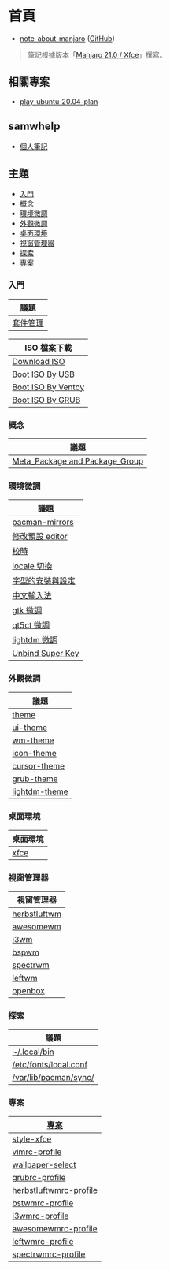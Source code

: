 
# 首頁

* [note-about-manjaro](https://samwhelp.github.io/note-about-manjaro/) ([GitHub](https://github.com/samwhelp/note-about-manjaro))

> 筆記根據版本「[Manjaro 21.0 / Xfce](https://samwhelp.github.io/note-about-manjaro/read/version/21/download.html)」撰寫。

## 相關專案

* [play-ubuntu-20.04-plan](https://github.com/samwhelp/play-ubuntu-20.04-plan)


## samwhelp

* [個人筆記](https://samwhelp.github.io/book/)


## 主題


* [入門](#入門)
* [概念](#概念)
* [環境微調](#環境微調)
* [外觀微調](#外觀微調)
* [桌面環境](#桌面環境)
* [視窗管理器](#視窗管理器)
* [探索](#探索)
* [專案](#專案)


### 入門

| 議題 |
| --- |
| [套件管理](https://samwhelp.github.io/note-about-manjaro/read/start/package_management.html) |


| ISO 檔案下載 |
| --- |
| [Download ISO](https://samwhelp.github.io/note-about-manjaro/read/start/download/download_iso.html) |
| [Boot ISO By USB](https://samwhelp.github.io/note-about-manjaro/read/start/download/boot_iso_by_usb.html) |
| [Boot ISO By Ventoy](https://samwhelp.github.io/note-about-manjaro/read/start/download/boot_iso_by_ventoy.html) |
| [Boot ISO By GRUB](https://samwhelp.github.io/note-about-manjaro/read/start/download/boot_iso_by_grub.html) |


### 概念

| 議題 |
| --- |
| [Meta_Package and Package_Group](https://samwhelp.github.io/note-about-manjaro/read/concept/meta_package_and_package_group.html) |


### 環境微調

| 議題 |
| --- |
| [pacman-mirrors](https://samwhelp.github.io/note-about-manjaro/read/adjustment/env/pacman-mirrors.html) |
| [修改預設 editor](https://samwhelp.github.io/note-about-manjaro/read/adjustment/env/editor.html) |
| [校時](https://samwhelp.github.io/note-about-manjaro/read/adjustment/env/time.html) |
| [locale 切換](https://samwhelp.github.io/note-about-manjaro/read/adjustment/env/locale.html) |
| [字型的安裝與設定](https://samwhelp.github.io/note-about-manjaro/read/adjustment/env/font.html) |
| [中文輸入法](https://samwhelp.github.io/note-about-manjaro/read/adjustment/env/im.html) |
| [gtk 微調](https://samwhelp.github.io/note-about-manjaro/read/adjustment/env/gtk.html) |
| [qt5ct 微調](https://samwhelp.github.io/note-about-manjaro/read/adjustment/env/qt5ct.html) |
| [lightdm 微調](https://samwhelp.github.io/note-about-manjaro/read/adjustment/env/lightdm.html) |
| [Unbind Super Key](https://samwhelp.github.io/note-about-manjaro/read/adjustment/env/unbind_super_key.html) |


### 外觀微調

| 議題 |
| --- |
| [theme](https://samwhelp.github.io/note-about-manjaro/read/theme.html) |
| [ui-theme](https://samwhelp.github.io/note-about-manjaro/read/theme/theme/ui-theme.html) |
| [wm-theme](https://samwhelp.github.io/note-about-manjaro/read/theme/theme/wm-theme.html) |
| [icon-theme](https://samwhelp.github.io/note-about-manjaro/read/theme/icon/icon-theme.html) |
| [cursor-theme](https://samwhelp.github.io/note-about-manjaro/read/theme/icon/cursor-theme.html) |
| [grub-theme](https://samwhelp.github.io/note-about-manjaro/read/theme/grub-theme.html) |
| [lightdm-theme](https://samwhelp.github.io/note-about-manjaro/read/theme/lightdm-theme.html) |


### 桌面環境

| 桌面環境 |
| --- |
| [xfce](https://samwhelp.github.io/note-about-manjaro/read/adjustment/de/xfce.html) |

### 視窗管理器

| 視窗管理器 |
| --- |
| [herbstluftwm](https://samwhelp.github.io/note-about-manjaro/read/adjustment/wm/herbstluftwm.html) |
| [awesomewm](https://samwhelp.github.io/note-about-manjaro/read/adjustment/wm/awesomewm.html) |
| [i3wm](https://samwhelp.github.io/note-about-manjaro/read/adjustment/wm/i3wm.html) |
| [bspwm](https://samwhelp.github.io/note-about-manjaro/read/adjustment/wm/bspwm.html) |
| [spectrwm](https://samwhelp.github.io/note-about-manjaro/read/adjustment/wm/spectrwm.html) |
| [leftwm](https://samwhelp.github.io/note-about-manjaro/read/adjustment/wm/leftwm.html) |
| [openbox](https://samwhelp.github.io/note-about-manjaro/read/adjustment/wm/openbox.html) |


### 探索

| 議題 |
| --- |
| [~/.local/bin](https://samwhelp.github.io/note-about-manjaro/read/explore/home-local-bin.html) |
| [/etc/fonts/local.conf](https://samwhelp.github.io/note-about-manjaro/read/explore/etc-fonts-local-conf.html) |
| [/var/lib/pacman/sync/](https://samwhelp.github.io/note-about-manjaro/read/explore/var-lib-pacman-sync.html) |


### 專案

| [專案](https://samwhelp.github.io/note-about-manjaro/read/project.html) |
| --- |
| [style-xfce](https://samwhelp.github.io/note-about-manjaro/read/project/style-xfce.html) |
| [vimrc-profile](https://samwhelp.github.io/note-about-manjaro/read/project/vimrc-profile.html) |
| [wallpaper-select](https://samwhelp.github.io/note-about-manjaro/read/project/wallpaper-select.html) |
| [grubrc-profile](https://samwhelp.github.io/note-about-manjaro/read/project/grubrc-profile.html) |
| [herbstluftwmrc-profile](https://samwhelp.github.io/note-about-manjaro/read/project/herbstluftwmrc-profile.html) |
| [bstwmrc-profile](https://samwhelp.github.io/note-about-manjaro/read/project/bstwmrc-profile.html) |
| [i3wmrc-profile](https://samwhelp.github.io/note-about-manjaro/read/project/i3wmrc-profile.html) |
| [awesomewmrc-profile](https://samwhelp.github.io/note-about-manjaro/read/project/awesomewmrc-profile.html) |
| [leftwmrc-profile](https://samwhelp.github.io/note-about-manjaro/read/project/leftwmrc-profile.html) |
| [spectrwmrc-profile](https://samwhelp.github.io/note-about-manjaro/read/project/spectrwmrc-profile.html) |
